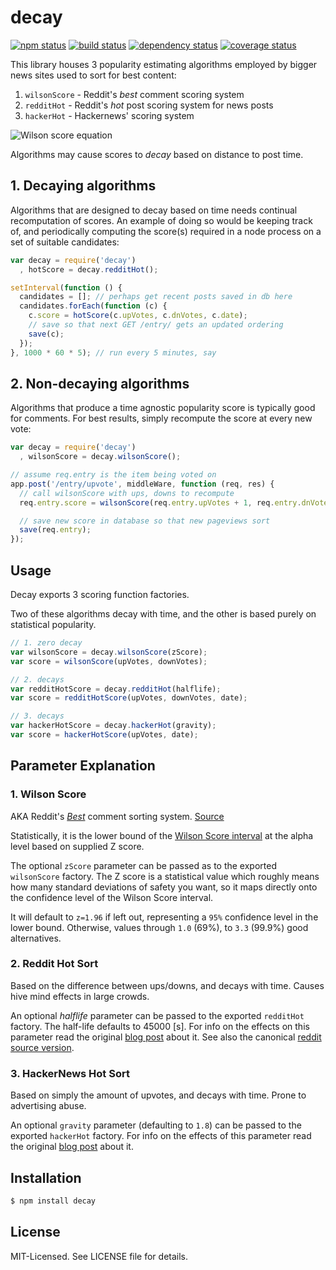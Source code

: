# decay
[![npm status](http://img.shields.io/npm/v/decay.svg)](https://www.npmjs.org/package/decay)
[![build status](https://secure.travis-ci.org/clux/decay.svg)](http://travis-ci.org/clux/decay)
[![dependency status](https://david-dm.org/clux/decay.svg)](https://david-dm.org/clux/decay)
[![coverage status](http://img.shields.io/coveralls/clux/decay.svg)](https://coveralls.io/r/clux/decay)

This library houses 3 popularity estimating algorithms employed by bigger news sites used to sort for best content:

  1. `wilsonScore` - Reddit's _best_ comment scoring system
  2. `redditHot` - Reddit's _hot_ post scoring system for news posts
  3. `hackerHot` - Hackernews' scoring system

![Wilson score equation](https://github.com/clux/decay/raw/master/rating-equation.png)

Algorithms may cause scores to *decay* based on distance to post time.

## 1. Decaying algorithms
Algorithms that are designed to decay based on time needs continual recomputation of scores. An example of doing so would be keeping track of, and periodically computing the score(s) required in a node process on a set of suitable candidates:

```js
var decay = require('decay')
  , hotScore = decay.redditHot();

setInterval(function () {
  candidates = []; // perhaps get recent posts saved in db here
  candidates.forEach(function (c) {
    c.score = hotScore(c.upVotes, c.dnVotes, c.date);
    // save so that next GET /entry/ gets an updated ordering
    save(c);
  });
}, 1000 * 60 * 5); // run every 5 minutes, say
```

## 2. Non-decaying algorithms
Algorithms that produce a time agnostic popularity score is typically good for comments. For best results, simply recompute the score at every new vote:

```js
var decay = require('decay')
  , wilsonScore = decay.wilsonScore();

// assume req.entry is the item being voted on
app.post('/entry/upvote', middleWare, function (req, res) {
  // call wilsonScore with ups, downs to recompute
  req.entry.score = wilsonScore(req.entry.upVotes + 1, req.entry.dnVotes);

  // save new score in database so that new pageviews sort
  save(req.entry);
});
```

## Usage
Decay exports 3 scoring function factories.

Two of these algorithms decay with time, and the other is based purely on statistical popularity.

```js
// 1. zero decay
var wilsonScore = decay.wilsonScore(zScore);
var score = wilsonScore(upVotes, downVotes);

// 2. decays
var redditHotScore = decay.redditHot(halflife);
var score = redditHotScore(upVotes, downVotes, date);

// 3. decays
var hackerHotScore = decay.hackerHot(gravity);
var score = hackerHotScore(upVotes, date);
```

## Parameter Explanation
### 1. Wilson Score
AKA Reddit's *[Best](http://blog.reddit.com/2009/10/reddits-new-comment-sorting-system.html)* comment sorting system. [Source](https://github.com/reddit/reddit/blob/bd922104b971a5c6794b199f364a06fdf61359a2/r2/r2/lib/db/_sorts.pyx#L70-L85)

Statistically, it is the lower bound of the [Wilson Score interval](http://en.wikipedia.org/wiki/Binomial_proportion_confidence_interval) at the alpha level based on supplied Z score.

The optional `zScore` parameter can be passed as to the exported `wilsonScore` factory.
The Z score is a statistical value which roughly means how many standard deviations of safety you want, so it maps directly onto the confidence level of the Wilson Score interval.

It will default to `z=1.96` if left out, representing a `95%` confidence level in the lower bound. Otherwise, values through `1.0` (69%), to `3.3` (99.9%) good alternatives.

### 2. Reddit Hot Sort
Based on the difference between ups/downs, and decays with time. Causes hive mind effects in large crowds.

An optional _halflife_ parameter can be passed to the exported `redditHot` factory.
The half-life defaults to 45000 [s]. For info on the effects on this parameter read the original [blog post](http://amix.dk/blog/post/19588) about it. See also the canonical [reddit source version](https://github.com/reddit/reddit/blob/bd922104b971a5c6794b199f364a06fdf61359a2/r2/r2/lib/db/_sorts.pyx#L47-L58).

### 3. HackerNews Hot Sort
Based on simply the amount of upvotes, and decays with time. Prone to advertising abuse.

An optional `gravity` parameter (defaulting to `1.8`) can be passed to the exported `hackerHot` factory. For info on the effects of this parameter read the original [blog post](http://amix.dk/blog/post/19574) about it.

## Installation

```bash
$ npm install decay
```

## License
MIT-Licensed. See LICENSE file for details.
